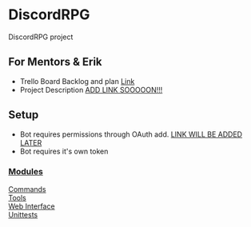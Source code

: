 # DiscordRPG

<p>DiscordRPG project</p>

## For Mentors & Erik <!-- Temp! Remove later -->
* Trello Board Backlog and plan [Link](https://trello.com/b/xH2IlBrk/discord-rpg-project)
* Project Description [ADD LINK SOOOOON!!!]()


## Setup
<ul>
    <li>Bot requires permissions through OAuth add. <a href="">LINK WILL BE ADDED LATER</a></li>
    <li>Bot requires it's own token</li>
</ul>

### <b><u>Modules</u></b>
[Commands](Commands)<br/>
[Tools](Tools)<br/>
[Web Interface](DiscordRPG_WebInterface)<br/>
[Unittests](DiscordRPG_Bot_UnitTests)<br/>